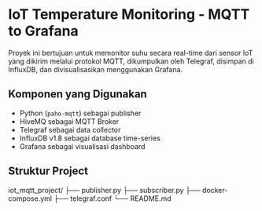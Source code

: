 # IoT Temperature Monitoring - MQTT to Grafana

Proyek ini bertujuan untuk memonitor suhu secara real-time dari sensor IoT yang dikirim melalui protokol MQTT, dikumpulkan oleh Telegraf, disimpan di InfluxDB, dan divisualisasikan menggunakan Grafana.


## Komponen yang Digunakan
- Python (`paho-mqtt`) sebagai publisher
- HiveMQ sebagai MQTT Broker
- Telegraf sebagai data collector
- InfluxDB v1.8 sebagai database time-series
- Grafana sebagai visualisasi dashboard

## Struktur Project
iot_mqtt_project/
├── publisher.py
├── subscriber.py
├── docker-compose.yml
├── telegraf.conf
└── README.md
